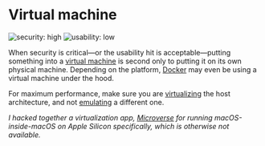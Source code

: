# Virtual machine

![security: high](https://img.shields.io/badge/security-high-blue) ![usability: low](https://img.shields.io/badge/usability-low-red)

When security is critical—or the usability hit is acceptable—putting something into a [virtual machine](https://en.wikipedia.org/wiki/Virtual_machine) is second only to putting it on its own physical machine. Depending on the platform, [Docker](containers.md) may even be using a virtual machine under the hood.

For maximum performance, make sure you are [virtualizing](https://en.wikipedia.org/wiki/Virtualization) the host architecture, and not [emulating](https://en.wikipedia.org/wiki/Emulator) a different one.

_I hacked together a virtualization app, [Microverse](https://github.com/jspahrsummers/Microverse) for running macOS-inside-macOS on Apple Silicon specifically, which is otherwise not available._